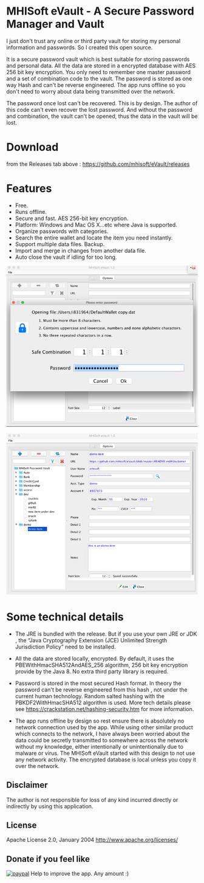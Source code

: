 MHISoft eVault - A Secure Password Manager and  Vault
======================================================

I just don't trust any online or third party vault for storing my personal information and passwords.  So I created this open source.

It is a secure password vault which is best suitable for storing passwords and personal data.  All the data are stored in a encrypted database with AES 256 bit key  encryption. You only need to remember one master password and a set of combination code to the vault. The password is stored as one way Hash and can't be reverse engineered.  The app runs offline so you don't need to worry about data being transmitted over the network.  

The password once lost can't be recovered. This is by design. The author of this code can't even recover the lost password. And without the password and combination, the vault can't be opened, thus the data in the vault will be lost. 

Download
========
from the Releases tab above : https://github.com/mhisoft/eVault/releases

Features
=========
* Free. 
* Runs offline.
* Secure and fast.  AES 256-bit key encryption.
* Platform: Windows and Mac OS X...etc where Java  is supported. 
* Organize  passwords with categories.  
* Search the entire wallet and locate the item you need instantly. 
* Support multiple data files. Backup.
* Import and merge in changes from another data file. 
* Auto close the vault if idling for too long.

![Screenshot](dist/evault-screenshot-passwordform.png "screenshot")

![Screenshot](dist/evault-screenshot-main.png "screenshot")


Some technical details
======================

*  The JRE is bundled with the release. But if you use your own JRE or JDK , the  “Java Cryptography Extension (JCE) Unlimited Strength Jurisdiction Policy”  need to be installed. 

* All the data are stored locally, encrypted. By default, it uses the PBEWithHmacSHA512AndAES_256 algorithm, 256 bit key encryption provide by the Java 8.  No extra third party library is required. 
 
* Password is stored in the most secured Hash format. In theory the password can't be reverse engineered from this hash , not under the current human technology. Random salted hashing with the  PBKDF2WithHmacSHA512 algorithm is used.   More tech details please see  https://crackstation.net/hashing-security.htm for more information.

* The app runs offline by design so rest ensure there is absolutely no network connection used by the app. 
 While using other similar product which connects to the network, I have always been worried about the data could be secretly transmitted to somewhere across the network without my knowledge, either intentionally or unintentionally due to malware or virus.   The MHISoft eVault started with this design to not use any network activity. The encrypted database is local unless you copy it over the network.  
 
## Disclaimer
The author is not responsible for loss of any kind incurred directly or indirectly by using this application.

## License
Apache License 2.0, January 2004 http://www.apache.org/licenses/


## Donate if you feel like
[![paypal](https://www.paypalobjects.com/webstatic/en_US/i/btn/png/silver-pill-paypal-26px.png)](https://www.paypal.me/mhisoft)
Help to improve the app.
Any amount :)





